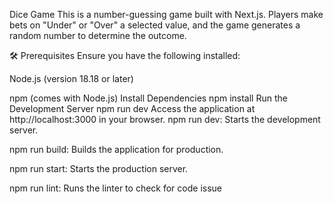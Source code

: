 Dice Game
This is a number-guessing game built with Next.js. Players make bets on "Under" or "Over" a selected value, and the game generates a random number to determine the outcome.

🛠️ Prerequisites
Ensure you have the following installed:

Node.js (version 18.18 or later)

npm (comes with Node.js)
Install Dependencies
npm install 
Run the Development Server
npm run dev
Access the application at http://localhost:3000 in your browser.
npm run dev: Starts the development server.

npm run build: Builds the application for production.

npm run start: Starts the production server.

npm run lint: Runs the linter to check for code issue